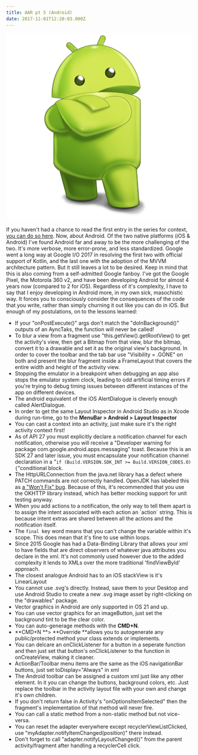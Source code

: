 ```yaml
---
title: AAR pt 5 (Android)
date: 2017-11-01T12:20:03.000Z
---
```

![Android](/assets/android.png)

If you haven't had a chance to read the first entry in the series for context, [you can do so here](/post/after-action-review-aar/).  Now, about Android.  Of the two native platforms (iOS & Android) I've found Android far and away to be the more challenging of the two.  It's more verbose, more error-prone, and less standardized.  Google went a long way at Google I/O 2017 in resolving the first two with official support of Kotlin, and the last one with the adoption of the MVVM architecture pattern.  But it still leaves a lot to be desired.  Keep in mind that this is also coming from a self-admitted Google fanboy.  I've got the Google Pixel, the Motorola 360 v2, and have been developing Android for almost 4 years now (compared to 2 for iOS).  Regardless of it's complexity, I have to say that I enjoy developing in Android more, in my own sick, masochistic way.  It forces you to consciously consider the consequences of the code that you write, rather than simply churning it out like you can do in iOS.  But enough of my postulations, on to the lessons learned:

* If your "onPostExecute()" args don't match the "doInBackground()" outputs of an AyncTaks, the function will never be called!
* To blur a view from a fragment use "this.getView().getRootView() to get the activity's view, then get a Bitmap from that view, blur the bitmap, convert it to a drawable and set it as the original view's background.  In order to cover the toolbar and the tab bar use "Visibility = .GONE"  on both and present the blur fragment inside a FrameLayout that covers the entire width and height of the activity view.
* Stopping the emulator in a breakpoint when debugging an app also stops the emulator system clock, leading to odd artificial timing errors if you're trying to debug timing issues between different instances of the app on different devices.  
* The android equivalent of the iOS AlertDialogue is cleverly enough called AlertDialogue.
* In order to get the same Layout Inspector in Android Studio as in Xcode during run-time, go to the **MenuBar > Android >** **Layout Inspector**
* You can cast a context into an activity, just make sure it's the right activity context first!
* As of API 27 you must explicitly declare a notification channel for each notification, otherwise you will receive a "Developer warning for package com.google.android.apps.messaging" toast.  Because this is an SDK 27 and later issue, you must encapsulate your notification channel declaration in a "`if (Build.VERSION.SDK_INT >= Build.VERSION_CODES.O) {`"conditional block.
* The HttpURLConnection from the java.net library has a defect where PATCH commands are not correctly handled.  OpenJDK has labeled this as [a "Won't Fix" bug](https://bugs.openjdk.java.net/browse/JDK-7016595).  Because of this, it's recommended that you use the OKHTTP library instead, which has better mocking support for unit testing anyway. 
* When you add actions to a notification, the only way to tell them apart is to assign the intent associated with each action an \`action\` string.  This is because intent extras are shared between all the actions and the notification itself.
* The `final `key word means that you can't change the variable within it's scope.  This does mean that it's fine to use within loops.
* Since 2015 Google has had a Data-Binding Library that allows your xml to have fields that are direct observers of whatever java attributes you declare in the xml.  It's not commonly used however due to the added complexity it lends to XMLs over the more traditional 'findViewById' approach.
* The closest analogue Android has to an iOS stackView is it's LinearLayout
* You cannot use .svg's directly.  Instead, save them to your Desktop and use Android Studio to create a new .svg image asset by right-clicking on the "drawables" package.
* Vector graphics in Android are only supported in OS 21 and up.
* You can use vector graphics for an imageButton, just set the background tint to be the clear color.
* You can auto-generage methods with the **CMD+N**.
* **CMD+N **> **Override **allows you to autogenerate any public/protected method your class extends or implements.
* You can delcare an onClickListener for a button in a seperate function and then just set that button's onClickListener to the function in onCreateView, making it cleaner.
* ActionBar/Toolbar menu items are the same as the iOS navigationBar buttons, just set toDisplay="Always" in xml
* The Android toolbar can be assigned a custom xml just like any other element.  In it you can change the buttons, background colors, etc.  Just replace the toolbar in the activity layout file with your own and change it's own children.
* If you don't return false in Activity's "onOptionsItemSelected" then the fragment's implementation of that method will never fire.
* You can call a static method from a non-static method but not vice-versa.
* You can reset the adapter everywhere except recyclerViewListClicked, use "myAdapter.notifyItemChanged(position)" there instead.
* Don't forget to call "adapter.notifyLayoutChanged()" from the parent activity/fragment after handling a recyclerCell click.

